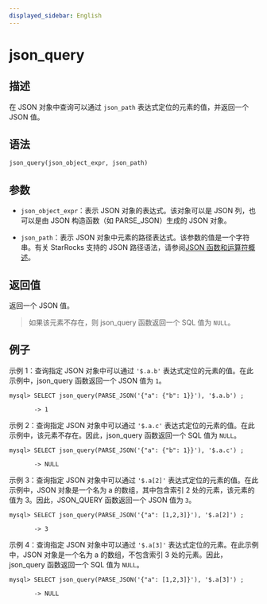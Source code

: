 ```yaml
---
displayed_sidebar: English
---
```


# json_query

## 描述

在 JSON 对象中查询可以通过 `json_path` 表达式定位的元素的值，并返回一个 JSON 值。

## 语法

```Haskell
json_query(json_object_expr, json_path)
```

## 参数

- `json_object_expr`：表示 JSON 对象的表达式。该对象可以是 JSON 列，也可以是由 JSON 构造函数（如 PARSE_JSON）生成的 JSON 对象。

- `json_path`：表示 JSON 对象中元素的路径表达式。该参数的值是一个字符串。有关 StarRocks 支持的 JSON 路径语法，请参阅[JSON 函数和运算符概述](../overview-of-json-functions-and-operators.md)。

## 返回值

返回一个 JSON 值。

> 如果该元素不存在，则 json_query 函数返回一个 SQL 值为 `NULL`。

## 例子

示例 1：查询指定 JSON 对象中可以通过 `'$.a.b'` 表达式定位的元素的值。在此示例中，json_query 函数返回一个 JSON 值为 `1`。

```plaintext
mysql> SELECT json_query(PARSE_JSON('{"a": {"b": 1}}'), '$.a.b') ;

       -> 1
```

示例 2：查询指定 JSON 对象中可以通过 `'$.a.c'` 表达式定位的元素的值。在此示例中，该元素不存在。因此，json_query 函数返回一个 SQL 值为 `NULL`。

```plaintext
mysql> SELECT json_query(PARSE_JSON('{"a": {"b": 1}}'), '$.a.c') ;

       -> NULL
```

示例 3：查询指定 JSON 对象中可以通过 `'$.a[2]'` 表达式定位的元素的值。在此示例中，JSON 对象是一个名为 a 的数组，其中包含索引 2 处的元素，该元素的值为 3。因此，JSON_QUERY 函数返回一个 JSON 值为 `3`。

```plaintext
mysql> SELECT json_query(PARSE_JSON('{"a": [1,2,3]}'), '$.a[2]') ;

       -> 3
```

示例 4：查询指定 JSON 对象中可以通过 `'$.a[3]'` 表达式定位的元素。在此示例中，JSON 对象是一个名为 a 的数组，不包含索引 3 处的元素。因此，json_query 函数返回一个 SQL 值为 `NULL`。

```plaintext
mysql> SELECT json_query(PARSE_JSON('{"a": [1,2,3]}'), '$.a[3]') ;

       -> NULL
```
